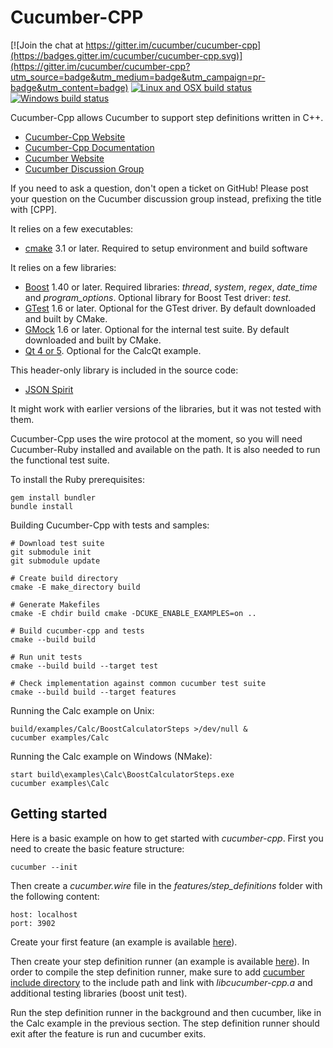 # Cucumber-CPP

[![Join the chat at https://gitter.im/cucumber/cucumber-cpp](https://badges.gitter.im/cucumber/cucumber-cpp.svg)](https://gitter.im/cucumber/cucumber-cpp?utm_source=badge&utm_medium=badge&utm_campaign=pr-badge&utm_content=badge)
[![Linux and OSX build status](https://travis-ci.org/cucumber/cucumber-cpp.svg)](https://travis-ci.org/cucumber/cucumber-cpp)
[![Windows build status](https://ci.appveyor.com/api/projects/status/5jeap3a4si9w8kka?svg=true)](https://ci.appveyor.com/project/paoloambrosio/cucumber-cpp-qqrt7)

Cucumber-Cpp allows Cucumber to support step definitions written in C++.

* [Cucumber-Cpp Website](http://github.com/cucumber/cucumber-cpp)
* [Cucumber-Cpp Documentation](https://github.com/cucumber/cucumber-cpp/wiki/)
* [Cucumber Website](http://cukes.info/)
* [Cucumber Discussion Group](http://groups.google.com/group/cukes)

If you need to ask a question, don't open a ticket on GitHub! Please post
your question on the Cucumber discussion group instead, prefixing the title
with [CPP].

It relies on a few executables:

* [cmake](https://cmake.org/download/) 3.1 or later.
  Required to setup environment and build software

It relies on a few libraries:

* [Boost](http://www.boost.org/) 1.40 or later.
  Required libraries: *thread*, *system*, *regex*, *date_time* and *program_options*.
  Optional library for Boost Test driver: *test*.
* [GTest](http://code.google.com/p/googletest/) 1.6 or later.
  Optional for the GTest driver. By default downloaded and built by CMake.
* [GMock](http://code.google.com/p/googlemock/) 1.6 or later.
  Optional for the internal test suite. By default downloaded and built by CMake.
* [Qt 4 or 5](http://qt-project.org/). Optional for the CalcQt example.

This header-only library is included in the source code:

* [JSON Spirit](http://www.codeproject.com/KB/recipes/JSON_Spirit.aspx)

It might work with earlier versions of the libraries, but it was not
tested with them.

Cucumber-Cpp uses the wire protocol at the moment, so you will need
Cucumber-Ruby installed and available on the path. It is also needed
to run the functional test suite.

To install the Ruby prerequisites:

```
gem install bundler
bundle install
```

Building Cucumber-Cpp with tests and samples:

```
# Download test suite
git submodule init
git submodule update

# Create build directory
cmake -E make_directory build

# Generate Makefiles
cmake -E chdir build cmake -DCUKE_ENABLE_EXAMPLES=on ..

# Build cucumber-cpp and tests
cmake --build build

# Run unit tests
cmake --build build --target test

# Check implementation against common cucumber test suite
cmake --build build --target features
```

Running the Calc example on Unix:

```
build/examples/Calc/BoostCalculatorSteps >/dev/null &
cucumber examples/Calc
```

Running the Calc example on Windows (NMake):

```
start build\examples\Calc\BoostCalculatorSteps.exe
cucumber examples\Calc
```

## Getting started

Here is a basic example on how to get started with *cucumber-cpp*. First you need to create the basic feature structure:

```
cucumber --init
```

Then create a *cucumber.wire* file in the *features/step_definitions* folder with the following content:

```
host: localhost
port: 3902
```

Create your first feature (an example is available [here](examples/Calc/features/addition.feature)).

Then create your step definition runner (an example is available [here](examples/Calc/features/step_definitions/BoostCalculatorSteps.cpp)). In order to compile the step definition runner, make sure to add [cucumber include directory](includes) to the include path and link with *libcucumber-cpp.a* and additional testing libraries (boost unit test).

Run the step definition runner in the background and then cucumber, like in the Calc example in the previous section. The step definition runner should exit after the feature is run and cucumber exits.
